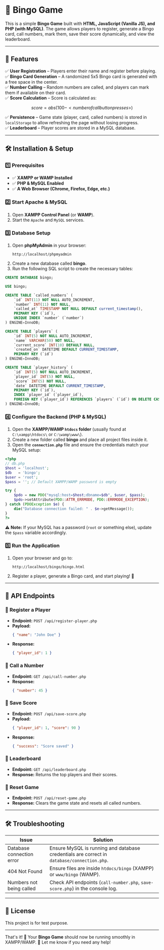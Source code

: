 # 🎉 Bingo Game  

This is a simple **Bingo Game** built with **HTML, JavaScript (Vanilla JS), and PHP (with MySQL)**. The game allows players to register, generate a Bingo card, call numbers, mark them, save their score dynamically, and view the leaderboard.

---

## 🚀 Features  
✅ **User Registration** – Players enter their name and register before playing.  
✅ **Bingo Card Generation** – A randomized 5x5 Bingo card is generated with a free space in the center.  
✅ **Number Calling** – Random numbers are called, and players can mark them if available on their card.  
✅ **Score Calculation** – Score is calculated as:
```math
score = abs(100 - <number of call button presses>)
```
✅ **Persistence** – Game state (player, card, called numbers) is stored in `localStorage` to allow refreshing the page without losing progress.  
✅ **Leaderboard** – Player scores are stored in a MySQL database.  

---

## 🛠️ Installation & Setup  

### **1️⃣ Prerequisites**  
- ✅ **XAMPP or WAMP Installed**  
- ✅ **PHP & MySQL Enabled**  
- ✅ **A Web Browser (Chrome, Firefox, Edge, etc.)**  

### **2️⃣ Start Apache & MySQL**  
1. Open **XAMPP Control Panel** (or **WAMP**).  
2. Start the `Apache` and `MySQL` services.  

### **3️⃣ Database Setup**  
1. Open **phpMyAdmin** in your browser:  
   ```
   http://localhost/phpmyadmin
   ```
2. Create a new database called **bingo**.  
3. Run the following SQL script to create the necessary tables:  

```sql
CREATE DATABASE bingo;

USE bingo;

CREATE TABLE `called_numbers` (
    `id` INT(11) NOT NULL AUTO_INCREMENT,
    `number` INT(11) NOT NULL,
    `called_at` TIMESTAMP NOT NULL DEFAULT current_timestamp(),
    PRIMARY KEY (`id`),
    UNIQUE INDEX `number` (`number`)
) ENGINE=InnoDB;

CREATE TABLE `players` (
    `id` INT(5) NOT NULL AUTO_INCREMENT,
    `name` VARCHAR(50) NOT NULL,
    `current_score` INT(10) DEFAULT NULL,
    `created_on` DATETIME DEFAULT CURRENT_TIMESTAMP,
    PRIMARY KEY (`id`)
) ENGINE=InnoDB;

CREATE TABLE `player_history` (
    `id` INT(5) NOT NULL AUTO_INCREMENT,
    `player_id` INT(5) NOT NULL,
    `score` INT(5) NOT NULL,
    `date` DATETIME DEFAULT CURRENT_TIMESTAMP,
    PRIMARY KEY (`id`),
    INDEX `player_id` (`player_id`),
    FOREIGN KEY (`player_id`) REFERENCES `players` (`id`) ON DELETE CASCADE
) ENGINE=InnoDB;
```

### **4️⃣ Configure the Backend (PHP & MySQL)**  

1. Open the **XAMPP/WAMP `htdocs` folder** (usually found at `C:\xampp\htdocs\` or `C:\wamp\www\`).  
2. Create a new folder called **bingo** and place all project files inside it.  
3. Open the **`connection.php`** file and ensure the credentials match your MySQL setup:  

```php
<?php
// db.php
$host = 'localhost';
$db   = 'bingo';
$user = 'root';
$pass = ''; // Default XAMPP/WAMP password is empty

try {
    $pdo = new PDO("mysql:host=$host;dbname=$db", $user, $pass);
    $pdo->setAttribute(PDO::ATTR_ERRMODE, PDO::ERRMODE_EXCEPTION);
} catch (PDOException $e) {
    die("Database connection failed: " . $e->getMessage());
}
?>
```

⚠ **Note:** If your MySQL has a password (`root` or something else), update the `$pass` variable accordingly.

### **5️⃣ Run the Application**  

1. Open your browser and go to:  
   ```
   http://localhost/bingo/bingo.html
   ```
2. Register a player, generate a Bingo card, and start playing! 🎉  

---

## 📜 API Endpoints  

### 🔹 **Register a Player**  
- **Endpoint:** `POST /api/register-player.php`  
- **Payload:**  
  ```json
  { "name": "John Doe" }
  ```
- **Response:**  
  ```json
  { "player_id": 1 }
  ```

### 🔹 **Call a Number**  
- **Endpoint:** `GET /api/call-number.php`  
- **Response:**  
  ```json
  { "number": 45 }
  ```

### 🔹 **Save Score**  
- **Endpoint:** `POST /api/save-score.php`  
- **Payload:**  
  ```json
  { "player_id": 1, "score": 90 }
  ```
- **Response:**  
  ```json
  { "success": "Score saved" }
  ```

### 🔹 **Leaderboard**  
- **Endpoint:** `GET /api/leaderboard.php`  
- **Response:** Returns the top players and their scores.  

### 🔹 **Reset Game**  
- **Endpoint:** `POST /api/reset-game.php`  
- **Response:** Clears the game state and resets all called numbers.  

---

## 🛠 Troubleshooting  

| Issue | Solution |
|--------|---------|
| Database connection error | Ensure MySQL is running and database credentials are correct in `database/connection.php`. |
| 404 Not Found | Ensure files are inside `htdocs/bingo` (XAMPP) or `www/bingo` (WAMP). |
| Numbers not being called | Check API endpoints (`call-number.php`, `save-score.php`) in the console log. |

---

## 📜 License  
This project is for test purpose.

---

That's it! 🎯 Your **Bingo Game** should now be running smoothly in XAMPP/WAMP. 🚀 Let me know if you need any help!

